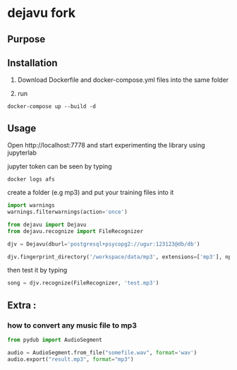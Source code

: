 # dejavu fork

## Purpose


## Installation

1.  Download Dockerfile and docker-compose.yml files into the same folder


2.  run

```
docker-compose up --build -d
```

## Usage

Open http://localhost:7778 and start experimenting the library using jupyterlab 

jupyter token can be seen by typing

```
docker logs afs
```

create a folder (e.g mp3) and put your training files into it

```python
import warnings
warnings.filterwarnings(action='once')

from dejavu import Dejavu
from dejavu.recognize import FileRecognizer

djv = Dejavu(dburl='postgresql+psycopg2://ugur:123123@db/db')

djv.fingerprint_directory('/workspace/data/mp3', extensions=['mp3'], nprocesses=8)

```

then test it by typing

```python
song = djv.recognize(FileRecognizer, 'test.mp3')
```


## Extra :

### how to convert any music file to mp3

```python
from pydub import AudioSegment

audio = AudioSegment.from_file("somefile.wav", format='wav')
audio.export("result.mp3", format="mp3")
```
